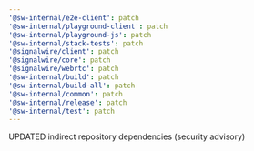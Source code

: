 ```yaml
---
'@sw-internal/e2e-client': patch
'@sw-internal/playground-client': patch
'@sw-internal/playground-js': patch
'@sw-internal/stack-tests': patch
'@signalwire/client': patch
'@signalwire/core': patch
'@signalwire/webrtc': patch
'@sw-internal/build': patch
'@sw-internal/build-all': patch
'@sw-internal/common': patch
'@sw-internal/release': patch
'@sw-internal/test': patch
---
```


UPDATED indirect repository dependencies (security advisory)
